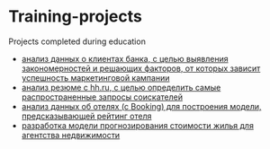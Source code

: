 # Training-projects
Projects completed during education

- [анализ данных о клиентах банка, с целью выявления закономерностей и решающих факторов, от которых зависит успешность маркетинговой кампании](https://github.com/Keola0412/Bank-clients-analysis/tree/master) 
- [анализ резюме с hh.ru, с целью определить самые распространенные запросы соискателей](https://github.com/Keola0412/skillfactory.Project_1-hh.ru/tree/main)
- [анализ данных об отелях (с Booking) для построения модели, предсказывающей рейтинг отеля](https://github.com/Keola0412/Booking.com_data_analysis)
- [разработка модели прогнозирования стоимости жилья для агентства недвижимости](https://github.com/Keola0412/final_project_for_git)

